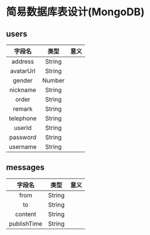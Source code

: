 # 简易数据库表设计(MongoDB)

## users

|  字段名        |  类型           | 意义           |
|  :--------:   |  :--------:     | :--------:     |
|  address      |  String         |                |
|  avatarUrl    |  String         |                |
|  gender       |  Number         |                |
|  nickname     |  String         |                |
|  order        |  String         |                |
|  remark       |  String         |                |
|  telephone    |  String         |                |
|  userId       |  String         |                |
|  password     |  String         |                |
|  username     |  String         |                |

## messages

|  字段名        |  类型           | 意义           |
|  :--------:   |  :--------:     | :--------:     |
|  from         |  String         |                |
|  to           |  String         |                |
|  content      |  String         |                |
|  publishTime  |  String         |                |
